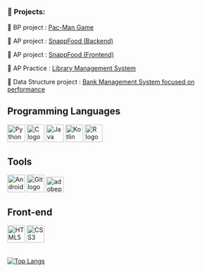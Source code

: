 ##
### 📂 Projects:


📌 BP project : [Pac-Man Game](https://github.com/omidreza-ghorbani/pacman)

📌 AP project :  [SnappFood (Backend)](https://github.com/omidreza-ghorbani/SnappFood-Back) 

📌 AP project : [SnappFood (Frontend)](https://github.com/omidreza-ghorbani/SnappFood-Front)

📌 AP Practice : [Library Management System](https://github.com/omidreza-ghorbani/Library-Management)

📌 Data Structure project : [Bank Management System focused on performance](https://github.com/omidreza-ghorbani/Bank-Management-System)



## Programming Languages
<p align="left">
  <!-- Python -->
  <img src="https://cdn.jsdelivr.net/gh/devicons/devicon/icons/python/python-original.svg" width="40" height="40" alt="Python logo" title="Java" />
  <!-- C -->
  <img src="https://cdn.jsdelivr.net/gh/devicons/devicon/icons/c/c-original.svg" width="40" height="40" alt="C logo"  title="Java"/>
  <!-- Java -->
  <img src="https://cdn.jsdelivr.net/gh/devicons/devicon/icons/java/java-original.svg" width="40" height="40" alt="Java logo"  title="Java"/>
  <!-- Kotlin -->
<img src="https://cdn.jsdelivr.net/gh/devicons/devicon/icons/kotlin/kotlin-original.svg" width="40" height="40" alt="Kotlin logo"  title="Java"/>
  <!-- R -->
  <img src="https://cdn.jsdelivr.net/gh/devicons/devicon/icons/r/r-original.svg" width="40" height="40" alt="R logo"  title="Java"/>
</p>

## Tools
<p align="left">
  <img src="https://cdn.jsdelivr.net/gh/devicons/devicon/icons/androidstudio/androidstudio-original.svg" width="40" height="40" alt="Android Studio logo" />
  <!-- Git -->
  <img src="https://cdn.jsdelivr.net/gh/devicons/devicon/icons/git/git-original.svg" width="40" height="40" alt="Git logo" />
  <!-- Photoshop -->
  <img src="https://skillicons.dev/icons?i=ps" height="35" alt="adobephotoshop logo" width="40" height="40" alt="Git logo"/>
</p>

## Front-end
<p align="left">
  <!-- HTML5 -->
  <img src="https://cdn.jsdelivr.net/gh/devicons/devicon/icons/html5/html5-original.svg" width="40" height="40" alt="HTML5 logo" />
  <!-- CSS3 -->
  <img src="https://cdn.jsdelivr.net/gh/devicons/devicon/icons/css3/css3-original.svg" width="40" height="40" alt="CSS3 logo" />
</p>

## 

[![Top Langs](https://github-readme-stats.vercel.app/api/top-langs/?username=omidreza-ghorbani&layout=compact&theme=radical&cache_seconds=30)](https://github.com/anuraghazra/github-readme-stats)



